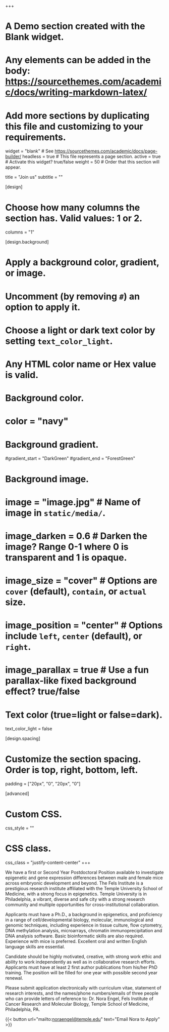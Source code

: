 +++
# A Demo section created with the Blank widget.
# Any elements can be added in the body: https://sourcethemes.com/academic/docs/writing-markdown-latex/
# Add more sections by duplicating this file and customizing to your requirements.

widget = "blank"  # See https://sourcethemes.com/academic/docs/page-builder/
headless = true  # This file represents a page section.
active = true  # Activate this widget? true/false
weight = 50  # Order that this section will appear.

title = "Join us"
subtitle = ""

[design]
  # Choose how many columns the section has. Valid values: 1 or 2.
  columns = "1"

[design.background]
  # Apply a background color, gradient, or image.
  #   Uncomment (by removing `#`) an option to apply it.
  #   Choose a light or dark text color by setting `text_color_light`.
  #   Any HTML color name or Hex value is valid.

  # Background color.
  # color = "navy"

  # Background gradient.
  #gradient_start = "DarkGreen"
  #gradient_end = "ForestGreen"

  # Background image.
  # image = "image.jpg"  # Name of image in `static/media/`.
  # image_darken = 0.6  # Darken the image? Range 0-1 where 0 is transparent and 1 is opaque.
  # image_size = "cover"  #  Options are `cover` (default), `contain`, or `actual` size.
  # image_position = "center"  # Options include `left`, `center` (default), or `right`.
  # image_parallax = true  # Use a fun parallax-like fixed background effect? true/false

  # Text color (true=light or false=dark).
  text_color_light = false

[design.spacing]
  # Customize the section spacing. Order is top, right, bottom, left.
  padding = ["20px", "0", "20px", "0"]

[advanced]
 # Custom CSS.
 css_style = ""

 # CSS class.
 css_class = "justify-content-center"
+++

We have a first or Second Year Postdoctoral Position available to investigate epigenetic and gene expression differences between male and female mice across embryonic development and beyond.  The Fels Institute is a prestigious research institute affiliated with the Temple University School of Medicine, with a strong focus in epigenetics. Temple University is in Philadelphia, a vibrant, diverse and safe city with a strong research community and multiple opportunities for cross-institutional collaboration.

Applicants must have a Ph.D., a background in epigenetics, and proficiency in a range of cell/developmental biology, molecular, immunological and genomic techniques, including experience in tissue culture, flow cytometry, DNA methylation analysis, microarrays, chromatin immunoprecipitation and DNA analysis software. Basic bioinformatic skills are also required. Experience with mice is preferred. Excellent oral and written English language skills are essential.

Candidate should be highly motivated, creative, with strong work ethic and ability to work independently as well as in collaborative research efforts. Applicants must have at least 2 first author publications from his/her PhD training. The position will be filled for one year with possible second year renewal.

Please submit application electronically with curriculum vitae, statement of research interests, and the names/phone numbers/emails of three people who can provide letters of reference to: Dr. Nora Engel, Fels Institute of Cancer Research and Molecular Biology, Temple School of Medicine, Philadelphia, PA.

{{< button url="mailto:noraengel@temple.edu" text="Email Nora to Apply" >}}
